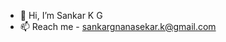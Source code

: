 - 👋 Hi, I’m Sankar K G
- 📫 Reach me - sankargnanasekar.k@gmail.com

<!---
sankaraxi/sankaraxi is a ✨ special ✨ repository because its `README.md` (this file) appears on your GitHub profile.
You can click the Preview link to take a look at your changes.
--->
